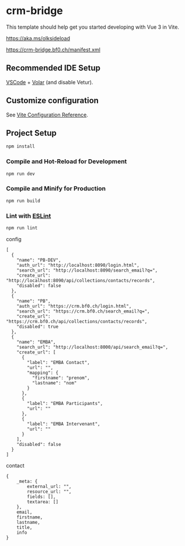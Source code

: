 # crm-bridge

This template should help get you started developing with Vue 3 in Vite.

https://aka.ms/olksideload

https://crm-bridge.bf0.ch/manifest.xml

## Recommended IDE Setup

[VSCode](https://code.visualstudio.com/) + [Volar](https://marketplace.visualstudio.com/items?itemName=Vue.volar) (and disable Vetur).

## Customize configuration

See [Vite Configuration Reference](https://vitejs.dev/config/).

## Project Setup

```sh
npm install
```

### Compile and Hot-Reload for Development

```sh
npm run dev
```

### Compile and Minify for Production

```sh
npm run build
```

### Lint with [ESLint](https://eslint.org/)

```sh
npm run lint
```

config
```
[
  {
    "name": "PB-DEV",
    "auth_url": "http://localhost:8090/login.html",
    "search_url": "http://localhost:8090/search_email?q=",
    "create_url": "http://localhost:8090/api/collections/contacts/records",
    "disabled": false
  },
  {
    "name": "PB",
    "auth_url": "https://crm.bf0.ch/login.html",
    "search_url": "https://crm.bf0.ch/search_email?q=",
    "create_url": "https://crm.bf0.ch/api/collections/contacts/records",
    "disabled": true
  },
  {
    "name": "EMBA",
    "search_url": "http://localhost:8000/api/search_email?q=",
    "create_url": [
      {
        "label": "EMBA Contact",
        "url": "",
        "mapping": {
          "firstname": "prenom",
          "lastname": "nom"
        }
      },
      {
        "label": "EMBA Participants",
        "url": ""
      },
      {
        "label": "EMBA Intervenant",
        "url": ""
      }
    ],
    "disabled": false
  }
]
```

contact
```
{
    _meta: {
        external_url: "",
        resource_url: "",
        fields: [],
        textarea: []
    },
    email,
    firstname,
    lastname,
    title,
    info
}
```